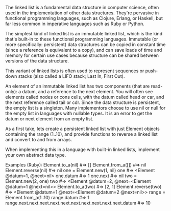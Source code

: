 The linked list is a fundamental data structure in computer science, often used in the implementation of other data structures. They're pervasive in functional programming languages, such as Clojure, Erlang, or Haskell, but far less common in imperative languages such as Ruby or Python.

The simplest kind of linked list is an immutable linked list, which is the kind that's built-in to these functional programming languages. Immutable (or more specifically: persistent) data structures can be copied in constant time (since a reference is equivalent to a copy), and can save loads of time and memory for certain use cases because structure can be shared between versions of the data structure.

This variant of linked lists is often used to represent sequences or push-down stacks (also called a LIFO stack; Last In, First Out).

An element of an immutable linked list has two components (that are read-only): a datum, and a reference to the next element. You will often see elements called nodes or cons cells, with the datum called head or car, and the next reference called tail or cdr. Since the data structure is persistent, the empty list is a singleton. Many implementors choose to use nil or null for the empty list in languages with nullable types. It is an error to get the datum or next element from an empty list.

As a first take, lets create a persistent linked list with just Element objects containing the range (1..10), and provide functions to reverse a linked list and convert to and from arrays.

When implementing this in a language with built-in linked lists, implement your own abstract data type.

Examples (Ruby):
  Element.to_a(nil) #=> []
  Element.from_a([]) #=> nil
  Element.reverse(nil) #=> nil
  one = Element.new(1, nil)
  one #=> <Element @datum=1, @next=nil>
  one.datum #=> 1
  one.next #=> nil
  two = Element.new(2, one)
  two #=> <Element @datum=2, @next=<Element @datum=1 @next=nil>>
  Element.to_a(two) #=> [2, 1]
  Element.reverse(two) #=> <Element @datum=1 @next=<Element @datum=2 @next=nil>>
  range = Element.from_a(1..10)
  range.datum #=> 1
  range.next.next.next.next.next.next.next.next.next.next.datum #=> 10
